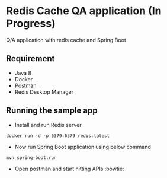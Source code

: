 # Redis Cache QA application (In Progress)

Q/A application with redis cache and Spring Boot

## Requirement
* Java 8
* Docker
* Postman
* Redis Desktop Manager

## Running the sample app

* Install and run Redis server
```
docker run -d -p 6379:6379 redis:latest
```
* Now run Spring Boot application using below command
```
mvn spring-boot:run
```
* Open postman and start hitting APIs :bowtie:

